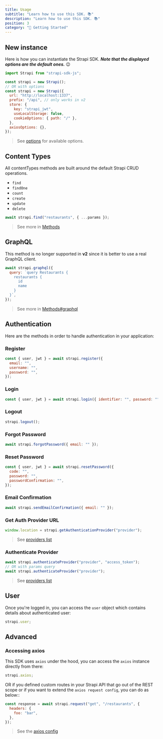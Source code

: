 ```yaml
---
title: Usage
subtitle: "Learn how to use this SDK. 📚"
description: "Learn how to use this SDK. 📚"
position: 3
category: "🚀 Getting Started"
---
```


## New instance

Here is how you can instantiate the Strapi SDK. **_Note that the displayed options are the default ones._** 😉

```js
import Strapi from "strapi-sdk-js";

const strapi = new Strapi();
// OR with options
const strapi = new Strapi({
  url: "http://localhost:1337",
  prefix: "/api", // only works in v2
  store: {
    key: "strapi_jwt",
    useLocalStorage: false,
    cookieOptions: { path: "/" },
  },
  axiosOptions: {},
});
```

> See [options](/api/options) for available options.

## Content Types

All contentTypes methods are built around the default Strapi CRUD operations.

- `find`
- `findOne`
- `count`
- `create`
- `update`
- `delete`

```js
await strapi.find("restaurants", { ...params });
```

> See more in [Methods](/api/methods)

## GraphQL

<alert type="info">

This method is no longer supported in **v2** since it is better to use a real GraphQL client.

</alert>

```js
await strapi.graphql({
  query: `query Restaurants {
    restaurants {
      id
      name
    }
  }`,
});
```

> See more in [Methods#graphql](/api/methods#graphqlquery)

## Authentication

Here are the methods in order to handle authentication in your application:

### Register

```js
const { user, jwt } = await strapi.register({
  email: "",
  username: "",
  password: "",
});
```

### Login

```js
const { user, jwt } = await strapi.login({ identifier: "", password: "" });
```

### Logout

```js
strapi.logout();
```

### Forgot Password

```js
await strapi.forgotPassword({ email: "" });
```

### Reset Password

```js
const { user, jwt } = await strapi.resetPassword({
  code: "",
  password: "",
  passwordConfirmation: "",
});
```

### Email Confirmation

```js
await strapi.sendEmailConfirmation({ email: "" });
```

### Get Auth Provider URL

```js
window.location = strapi.getAuthenticationProvider("provider");
```

> See [providers list](https://docs.strapi.io/developer-docs/latest/plugins/users-permissions.html#providers)

### Authenticate Provider

```js
await strapi.authenticateProvider("provider", "access_token");
// OR with params query
await strapi.authenticateProvider("provider");
```

> See [providers list](https://docs.strapi.io/developer-docs/latest/plugins/users-permissions.html#providers)

## User

Once you're logged in, you can access the `user` object which contains details about authenticated user:

```js
strapi.user;
```

## Advanced

### Accessing axios

This SDK uses `axios` under the hood, you can access the `axios` instance directly from there:

```js
strapi.axios;
```

OR if you defined custom routes in your Strapi API that go out of the REST scope or if you want to extend the `axios request config`, you can do as below::

```js
const response = await strapi.request("get", "/restaurants", {
  headers: {
    foo: "bar",
  },
});
```

> See the [axios config](https://github.com/axios/axios#request-config)
